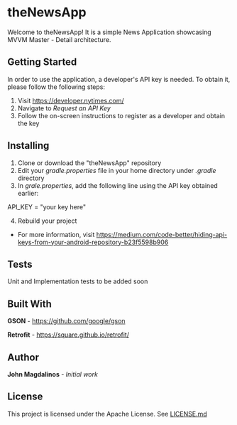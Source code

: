 # theNewsApp
Welcome to theNewsApp! It is a simple News Application showcasing MVVM Master - Detail architecture.

## Getting Started
In order to use the application, a developer's API key is needed. To obtain it, please follow the following steps:
1. Visit https://developer.nytimes.com/
2. Navigate to *Request an API Key*
3. Follow the on-screen instructions to register as a developer and obtain the key

## Installing
1. Clone or download the "theNewsApp" repository
2. Edit your *gradle.properties* file in your home directory under *.gradle* directory
3. In *grale.properties*, add the following line using the API key obtained earlier:

  API_KEY = "your key here"
  
4. Rebuild your project

- For more information, visit https://medium.com/code-better/hiding-api-keys-from-your-android-repository-b23f5598b906

## Tests
Unit and Implementation tests to be added soon

## Built With
**GSON** - https://github.com/google/gson

**Retrofit** - https://square.github.io/retrofit/

## Author
**John Magdalinos** - *Initial work*

## License
This project is licensed under the Apache License. See [LICENSE.md](LICENSE.md)
